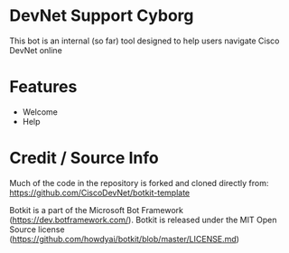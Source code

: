 # DevNet Support Cyborg
This bot is an internal (so far) tool designed to help users navigate Cisco DevNet online


# Features

- Welcome
- Help


# Credit / Source Info
Much of the code in the repository is forked and cloned directly from: https://github.com/CiscoDevNet/botkit-template

Botkit is a part of the Microsoft Bot Framework (https://dev.botframework.com/). Botkit is released under the MIT Open Source license (https://github.com/howdyai/botkit/blob/master/LICENSE.md)
